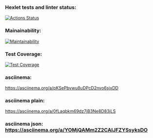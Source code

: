 ### Hexlet tests and linter status:
[![Actions Status](https://github.com/LiudmilaKorchikova/java-project-71/actions/workflows/hexlet-check.yml/badge.svg)](https://github.com/LiudmilaKorchikova/java-project-71/actions)
### Mainainability:
[![Maintainability](https://api.codeclimate.com/v1/badges/f23af5e485836e40af70/maintainability)](https://codeclimate.com/github/LiudmilaKorchikova/java-project-71/maintainability)
### Test Coverage:
[![Test Coverage](https://api.codeclimate.com/v1/badges/384cc0809b02ef192893/test_coverage)](https://codeclimate.com/github/LiudmilaKorchikova/java-project-71/test_coverage)
### asciinema:
https://asciinema.org/a/pKSePbvwu8uDPcD2nvo6sjxDD
### asciinema plain:
https://asciinema.org/a/0fLaqbkm69dz7jB3Ne8D83jLS
### asciinema json:                                                                                                                https://asciinema.org/a/YOMjQAMm2Z2CAlJFZYSsyksDO
